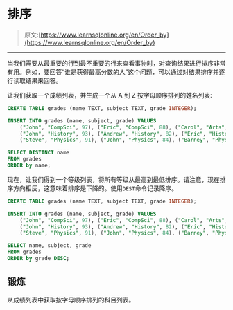# 排序

> 原文:[https://www.learnsqlonline.org/en/Order_by](https://www.learnsqlonline.org/en/Order_by)

* * *

当我们需要从最重要的行到最不重要的行来查看事物时，对查询结果进行排序非常有用。例如，要回答“谁是获得最高分数的人”这个问题，可以通过对结果排序并逐行读取结果来回答。

让我们获取一个成绩列表，并生成一个从 A 到 Z 按字母顺序排列的姓名列表:

```sql
CREATE TABLE grades (name TEXT, subject TEXT, grade INTEGER);

INSERT INTO grades (name, subject, grade) VALUES
    ("John", "CompSci", 97), ("Eric", "CompSci", 88), ("Carol", "Arts", 99),
    ("John", "History", 93), ("Andrew", "History", 82), ("Eric", "History", 87),  
    ("Steve", "Physics", 91), ("John", "Physics", 84), ("Barney", "Physics", 97);

SELECT DISTINCT name 
FROM grades
ORDER by name; 
```

现在，让我们得到一个等级列表，将所有等级从最高到最低排序。请注意，现在排序方向相反，这意味着排序是下降的。使用`DEST`命令记录降序。

```sql
CREATE TABLE grades (name TEXT, subject TEXT, grade INTEGER);

INSERT INTO grades (name, subject, grade) VALUES
    ("John", "CompSci", 97), ("Eric", "CompSci", 88), ("Carol", "Arts", 99),
    ("John", "History", 93), ("Andrew", "History", 82), ("Eric", "History", 87),  
    ("Steve", "Physics", 91), ("John", "Physics", 84), ("Barney", "Physics", 97);

SELECT name, subject, grade
FROM grades
ORDER by grade DESC; 
```

## 锻炼

从成绩列表中获取按字母顺序排列的科目列表。